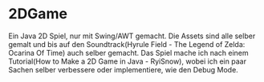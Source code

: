 # 2DGame
Ein Java 2D Spiel, nur mit Swing/AWT gemacht. Die Assets sind alle selber gemalt und bis auf den Soundtrack(Hyrule Field - The Legend of Zelda: Ocarina Of Time) auch selber gemacht. Das Spiel mache ich nach einem Tutorial(How to Make a 2D Game in Java - RyiSnow), wobei ich ein paar Sachen selber verbessere oder implementiere, wie den Debug Mode.
